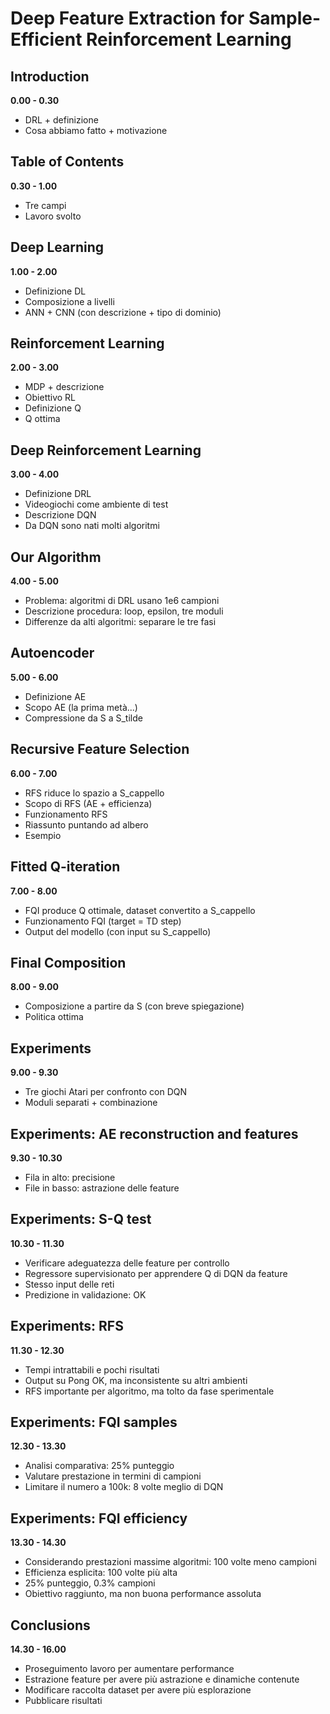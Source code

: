 # Deep Feature Extraction for Sample-Efficient Reinforcement Learning

## Introduction
**0.00 - 0.30**

* DRL + definizione
* Cosa abbiamo fatto + motivazione

## Table of Contents
**0.30 - 1.00**

* Tre campi
* Lavoro svolto

## Deep Learning
**1.00 - 2.00**

* Definizione DL 
* Composizione a livelli
* ANN + CNN (con descrizione + tipo di dominio)

## Reinforcement Learning
**2.00 - 3.00**

* MDP + descrizione
* Obiettivo RL
* Definizione Q 
* Q ottima

## Deep Reinforcement Learning
**3.00 - 4.00**

* Definizione DRL
* Videogiochi come ambiente di test
* Descrizione DQN
* Da DQN sono nati molti algoritmi

## Our Algorithm
**4.00 - 5.00**

* Problema: algoritmi di DRL usano 1e6 campioni
* Descrizione procedura: loop, epsilon, tre moduli
* Differenze da alti algoritmi: separare le tre fasi

## Autoencoder
**5.00 - 6.00**

* Definizione AE
* Scopo AE (la prima metà...)
* Compressione da S a S_tilde

## Recursive Feature Selection
**6.00 - 7.00**

* RFS riduce lo spazio a S_cappello
* Scopo di RFS (AE + efficienza)
* Funzionamento RFS
* Riassunto puntando ad albero
* Esempio

## Fitted Q-iteration
**7.00 - 8.00**

* FQI produce Q ottimale, dataset convertito a S_cappello
* Funzionamento FQI (target = TD step)
* Output del modello (con input su S_cappello)

## Final Composition
**8.00 - 9.00**

* Composizione a partire da S (con breve spiegazione)
* Politica ottima

## Experiments
**9.00 - 9.30**

* Tre giochi Atari per confronto con DQN
* Moduli separati + combinazione

## Experiments: AE reconstruction and features
**9.30 - 10.30**

* Fila in alto: precisione
* File in basso: astrazione delle feature

## Experiments: S-Q test
**10.30 - 11.30**

* Verificare adeguatezza delle feature per controllo
* Regressore supervisionato per apprendere Q di DQN da feature
* Stesso input delle reti
* Predizione in validazione: OK

## Experiments: RFS
**11.30 - 12.30**

* Tempi intrattabili e pochi risultati
* Output su Pong OK, ma inconsistente su altri ambienti
* RFS importante per algoritmo, ma tolto da fase sperimentale

## Experiments: FQI samples
**12.30 - 13.30**

* Analisi comparativa: 25% punteggio
* Valutare prestazione in termini di campioni
* Limitare il numero a 100k: 8 volte meglio di DQN

## Experiments: FQI efficiency
**13.30 - 14.30**

* Considerando prestazioni massime algoritmi: 100 volte meno campioni
* Efficienza esplicita: 100 volte più alta
* 25% punteggio, 0.3% campioni
* Obiettivo raggiunto, ma non buona performance assoluta

## Conclusions
**14.30 - 16.00**

* Proseguimento lavoro per aumentare performance
* Estrazione feature per avere più astrazione e dinamiche contenute
* Modificare raccolta dataset per avere più esplorazione
* Pubblicare risultati
 












































